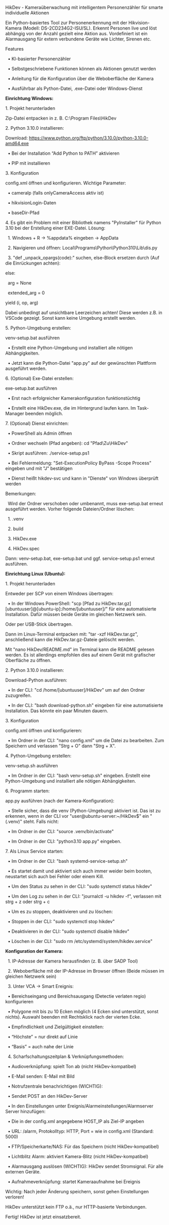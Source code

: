 HikDev - Kameraüberwachung mit intelligentem Personenzähler für smarte individuelle Aktionen



Ein Python-basiertes Tool zur Personenerkennung mit der Hikvision-Kamera (Modell: DS-2CD234G2-ISU/SL). Erkennt Personen live und löst abhängig von der Anzahl gezielt eine Aktion aus. Vordefiniert ist ein Alarmausgang für extern verbundene Geräte wie Lichter, Sirenen etc.



Features

 	•	KI-basierter Personenzähler

 	•	Selbstgeschriebene Funktionen können als Aktionen genutzt werden

 	•	Anleitung für die Konfiguration über die Weboberfläche der Kamera

 	•	Ausführbar als Python-Datei, .exe-Datei oder Windows-Dienst





**Einrichtung Windows:**



1\. Projekt herunterladen



Zip-Datei entpacken in z. B. C:\\Program Files\\HikDev





2\. Python 3.10.0 installieren:



Download: https://www.python.org/ftp/python/3.10.0/python-3.10.0-amd64.exe

 	•	Bei der Installation “Add Python to PATH” aktivieren

 	•	PIP mit installieren



3\. Konfiguration



config.xml öffnen und konfigurieren. Wichtige Parameter:

 	•	cameraIp (falls onlyCameraAccess aktiv ist)

 	•	hikvisionLogin-Daten

 	•	baseDir-Pfad



4\. Es gibt ein Problem mit einer Bibliothek namens "PyInstaller" für Python 3.10 bei der Erstellung einer EXE-Datei. Lösung:

 	1.	Windows + R → %appdata% eingeben → AppData

 	2.	Navigieren und öffnen: Local\\Programs\\Python\\Python310\\Lib\\dis.py

 	3.	"def \_unpack\_opargs(code):" suchen, else-Block ersetzen durch (Auf die Einrückungen achten):



else:

    arg = None

    extended\_arg = 0

yield (i, op, arg)



Dabei unbedingt auf unsichtbare Leerzeichen achten! Diese werden z.B. in VSCode gezeigt. Sonst kann keine Umgebung erstellt werden.



5\. Python-Umgebung erstellen:

venv-setup.bat ausführen

 	•	Erstellt eine Python-Umgebung und installiert alle nötigen Abhängigkeiten.

 	•	Jetzt kann die Python-Datei "app.py" auf der gewünschten Plattform ausgeführt werden.





6\. (Optional) Exe-Datei erstellen:



exe-setup.bat ausführen

 	•	Erst nach erfolgreicher Kamerakonfiguration funktionstüchtig

 	•	Erstellt eine HikDev.exe, die im Hintergrund laufen kann. Im Task-Manager beenden möglich.



7\. (Optional) Dienst einrichten:

 	•	PowerShell als Admin öffnen

 	•	Ordner wechseln (Pfad angeben): cd "Pfad\\Zu\\HikDev"

 	•	Skript ausführen: ./service-setup.ps1

 	•	Bei Fehlermeldung: "Set-ExecutionPolicy ByPass -Scope Process" eingeben und mit "J" bestätigen

 	•	Dienst heißt hikdev-svc und kann in "Dienste" von Windows überprüft werden





Bemerkungen:

 	Wird der Ordner verschoben oder umbenannt, muss exe-setup.bat erneut ausgeführt werden. Vorher folgende Dateien/Ordner löschen:

 	1.	.venv

 	2.	build

 	3.	HikDev.exe

 	4.	HikDev.spec



Dann: venv-setup.bat, exe-setup.bat und ggf. service-setup.ps1 erneut ausführen.







**Einrichtung Linux (Ubuntu):**



1\. Projekt herunterladen



Entweder per SCP von einem Windows übertragen:

 	•	In der Windows PowerShell: "scp \[Pfad zu HikDev.tar.gz] \[ubuntuuser]@\[ubuntu-ip]:/home/\[ubuntuuser]/" für eine automatisierte Installation. Dafür müssen beide Geräte im gleichen Netzwerk sein.



Oder per USB-Stick übertragen.



Dann im Linux-Terminal entpacken mit: "tar -xzf HikDev.tar.gz", anschließend kann die HikDev.tar.gz-Dateie gelöscht werden.



Mit "nano HikDev/README.md" im Terminal kann die README gelesen werden. Es ist allerdings empfohlen dies auf einem Gerät mit grafischer Oberfläche zu öffnen.



2\. Python 3.10.0 installieren:



Download-Python ausführen:

 	•	In der CLI: "cd /home/\[ubuntuuser]/HikDev" um auf den Ordner zuzugreifen.

 	•	In der CLI: "bash download-python.sh" eingeben für eine automatisierte Installation. Das könnte ein paar Minuten dauern.





3\. Konfiguration



config.xml öffnen und konfigurieren:

 	•	Im Ordner in der CLI: "nano config.xml" um die Datei zu bearbeiten. Zum Speichern und verlassen "Strg + O" dann "Strg + X".



4\. Python-Umgebung erstellen:

venv-setup.sh ausführen

 	•	Im Ordner in der CLI: "bash venv-setup.sh" eingeben. Erstellt eine Python-Umgebung und installiert alle nötigen Abhängigkeiten.



6\. Programm starten:



app.py ausführen (nach der Kamera-Konfiguration):

 	•	Stelle sicher, dass die venv (Python-Umgebung) aktiviert ist. Das ist zu erkennen, wenn in der CLI vor "user@ubuntu-server:~/HikDev$" ein "(.venv)" steht. Falls nicht:

 		•	Im Ordner in der CLI: "source .venv/bin/activate"

 	•	Im Ordner in der CLI: "python3.10 app.py" eingeben.


7\. Als Linux Service starten:

 	•	Im Ordner in der CLI: "bash systemd-service-setup.sh"

 	•	Es startet damit und aktiviert sich auch immer weider beim booten, neustartet sich auch bei Fehler oder einem Kill.

 	•	Um den Status zu sehen in der CLI: "sudo systemctl status hikdev"

 	•	Um den Log zu sehen in der CLI: "journalctl -u hikdev -f", verlassen mit strg + z oder strg + c

 	•	Um es zu stoppen, deaktivieren und zu löschen:

 		•	Stoppen in der CLI: "sudo systemctl stop hikdev"

 		•	Deaktivieren in der CLI: "sudo systemctl disable hikdev"

 		•	Löschen in der CLI: "sudo rm /etc/systemd/system/hikdev.service"




**Konfiguration der Kamera:**

 	1.	IP-Adresse der Kamera herausfinden (z. B. über SADP Tool)

 	2.	Weboberfläche mit der IP-Adresse im Browser öffnen (Beide müssen im gleichen Netzwerk sein)

 	3.	Unter VCA → Smart Ereignis:

 		•	Bereichseingang und Bereichsausgang (Detectie verlaten regio) konfigurieren

 		•	Polygone mit bis zu 10 Ecken möglich (4 Ecken sind unterstützt, sonst nichts). Auswahl beenden mit Rechtsklick nach der vierten Ecke.

 		•	Empfindlichkeit und Zielgültigkeit einstellen:

 		•	“Höchste” = nur direkt auf Linie

 		•	“Basis” = auch nahe der Linie

 	4.	Scharfschaltungszeitplan \& Verknüpfungsmethoden:

 		•	Audioverknüpfung: spielt Ton ab (nicht HikDev-kompatibel)

 		•	E-Mail senden: E-Mail mit Bild

 		•	Notrufzentrale benachrichtigen (WICHTIG):

 			•	Sendet POST an den HikDev-Server

 			•	In den Einstellungen unter Ereignis/Alarmeinstellungen/Alarmserver Server hinzufügen:

 			•	Die in der config.xml angegebene HOST\_IP als Ziel-IP angeben

 			•	URL: /alarm, Protokolltyp: HTTP, Port = wie in config.xml (Standard: 5000)

 		•	FTP/Speicherkarte/NAS: Für das Speichern (nicht HikDev-kompatibel)

 		•	Lichtblitz Alarm: aktiviert Kamera-Blitz (nicht HikDev-kompatibel)

 		•	Alarmausgang auslösen (WICHTIG): HikDev sendet Stromsignal. Für alle externen Geräte.

 		•	Aufnahmeverknüpfung: startet Kameraaufnahme bei Ereignis



Wichtig: Nach jeder Änderung speichern, sonst gehen Einstellungen verloren!



HikDev unterstützt kein FTP o.ä., nur HTTP-basierte Verbindungen.





Fertig! HikDev ist jetzt einsatzbereit.

